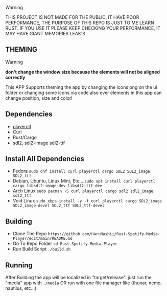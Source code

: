 > [!WARNING]
> THIS PROJECT IS NOT MADE FOR THE PUBLIC, IT HAVE POOR PERFORMANCE, THE PURPOSE OF THIS REPO IS JUST TO ME LEARN RUST.
> IF YOU USE IT PLEASE KEEP CHECKING YOUR PERFORMANCE, IT MAY HAVE GIANT MEMORIES LEAK'S


## THEMING
>[!WARNING]
>**don't change the window size because the elements will not be aligned correctly**

This APP Supports theming the app by changing the icons png on the ui folder or changing some icons via code
also ever elements in this app can change position, size and color!




## Dependencies
- [playerctl](https://github.com/altdesktop/playerctl)
- Curl 
- Rust/Cargo
- sdl2, sdl2-image sdl2-ttf





## Install All Dependencies
- Fedora
```sudo dnf install curl playerctl cargo SDL2 SDL2_image SDL2_ttf```
- Debian, Ubuntu, Linux Mint, Etc...
```sudo apt install curl playerctl cargo libsdl2-image-dev libsdl2-ttf-dev```
- Arch Linux
```sudo pacman -S curl playerctl cargo sdl2 sdl2_image sdl2_ttf```
- Void Linux
```sudo xbps-install -y -f curl playerctl cargo SDL2_image SDL2_image-devel SDL2_ttf SDL2_ttf-devel```





## Building
- Clone The Repo
```https://github.com/HaruNashii/Rust-Spotify-Media-Player/edit/main/README.md```
- Go To Repo Folder
```cd Rust-Spotify-Media-Player```
- Run Build Script
```./build.sh```





## Running
After Building the app will be localized in "target/release". just run the "media" app with
```./media``` OR run with one file manager like (thunar, nemo, nautilus, etc...).


